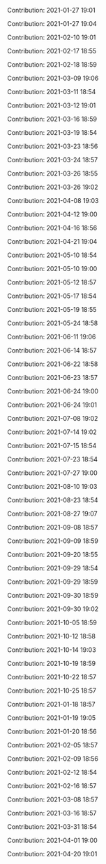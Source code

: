Contribution: 2021-01-27 19:01

Contribution: 2021-01-27 19:04

Contribution: 2021-02-10 19:01

Contribution: 2021-02-17 18:55

Contribution: 2021-02-18 18:59

Contribution: 2021-03-09 19:06

Contribution: 2021-03-11 18:54

Contribution: 2021-03-12 19:01

Contribution: 2021-03-16 18:59

Contribution: 2021-03-19 18:54

Contribution: 2021-03-23 18:56

Contribution: 2021-03-24 18:57

Contribution: 2021-03-26 18:55

Contribution: 2021-03-26 19:02

Contribution: 2021-04-08 19:03

Contribution: 2021-04-12 19:00

Contribution: 2021-04-16 18:56

Contribution: 2021-04-21 19:04

Contribution: 2021-05-10 18:54

Contribution: 2021-05-10 19:00

Contribution: 2021-05-12 18:57

Contribution: 2021-05-17 18:54

Contribution: 2021-05-19 18:55

Contribution: 2021-05-24 18:58

Contribution: 2021-06-11 19:06

Contribution: 2021-06-14 18:57

Contribution: 2021-06-22 18:58

Contribution: 2021-06-23 18:57

Contribution: 2021-06-24 19:00

Contribution: 2021-06-24 19:01

Contribution: 2021-07-08 19:02

Contribution: 2021-07-14 19:02

Contribution: 2021-07-15 18:54

Contribution: 2021-07-23 18:54

Contribution: 2021-07-27 19:00

Contribution: 2021-08-10 19:03

Contribution: 2021-08-23 18:54

Contribution: 2021-08-27 19:07

Contribution: 2021-09-08 18:57

Contribution: 2021-09-09 18:59

Contribution: 2021-09-20 18:55

Contribution: 2021-09-29 18:54

Contribution: 2021-09-29 18:59

Contribution: 2021-09-30 18:59

Contribution: 2021-09-30 19:02

Contribution: 2021-10-05 18:59

Contribution: 2021-10-12 18:58

Contribution: 2021-10-14 19:03

Contribution: 2021-10-19 18:59

Contribution: 2021-10-22 18:57

Contribution: 2021-10-25 18:57

Contribution: 2021-01-18 18:57

Contribution: 2021-01-19 19:05

Contribution: 2021-01-20 18:56

Contribution: 2021-02-05 18:57

Contribution: 2021-02-09 18:56

Contribution: 2021-02-12 18:54

Contribution: 2021-02-16 18:57

Contribution: 2021-03-08 18:57

Contribution: 2021-03-16 18:57

Contribution: 2021-03-31 18:54

Contribution: 2021-04-01 19:00

Contribution: 2021-04-20 19:01

